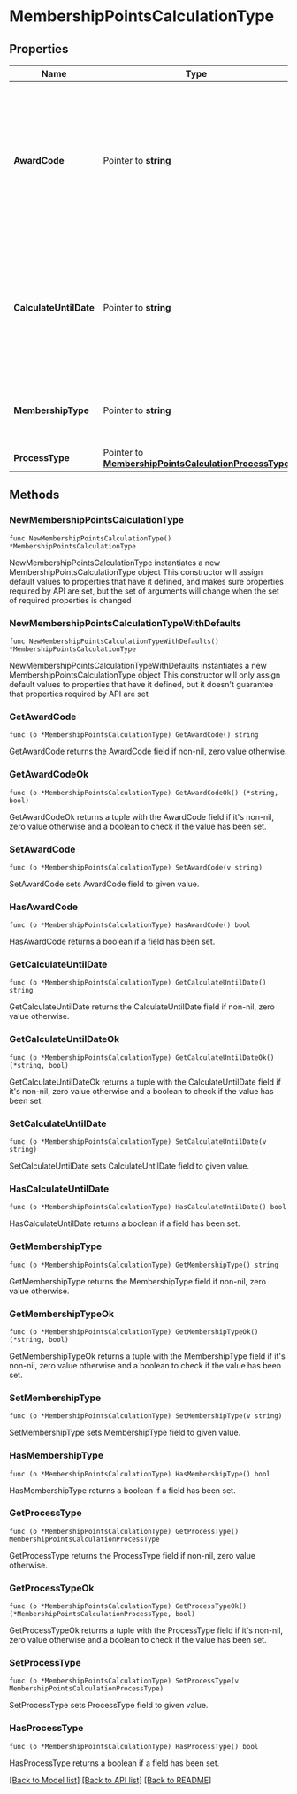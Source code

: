 # MembershipPointsCalculationType

## Properties

Name | Type | Description | Notes
------------ | ------------- | ------------- | -------------
**AwardCode** | Pointer to **string** | Award Code to be used to generate awards for the membership type. Available for Automatic Generation of Awards (Issue Awards) only. | [optional] 
**CalculateUntilDate** | Pointer to **string** | The last date for which calculate or expire points. Available for Calculate Points and Expire Award Points only. | [optional] 
**MembershipType** | Pointer to **string** | Membership type for which point calculation process is to be run. | [optional] 
**ProcessType** | Pointer to [**MembershipPointsCalculationProcessType**](MembershipPointsCalculationProcessType.md) |  | [optional] 

## Methods

### NewMembershipPointsCalculationType

`func NewMembershipPointsCalculationType() *MembershipPointsCalculationType`

NewMembershipPointsCalculationType instantiates a new MembershipPointsCalculationType object
This constructor will assign default values to properties that have it defined,
and makes sure properties required by API are set, but the set of arguments
will change when the set of required properties is changed

### NewMembershipPointsCalculationTypeWithDefaults

`func NewMembershipPointsCalculationTypeWithDefaults() *MembershipPointsCalculationType`

NewMembershipPointsCalculationTypeWithDefaults instantiates a new MembershipPointsCalculationType object
This constructor will only assign default values to properties that have it defined,
but it doesn't guarantee that properties required by API are set

### GetAwardCode

`func (o *MembershipPointsCalculationType) GetAwardCode() string`

GetAwardCode returns the AwardCode field if non-nil, zero value otherwise.

### GetAwardCodeOk

`func (o *MembershipPointsCalculationType) GetAwardCodeOk() (*string, bool)`

GetAwardCodeOk returns a tuple with the AwardCode field if it's non-nil, zero value otherwise
and a boolean to check if the value has been set.

### SetAwardCode

`func (o *MembershipPointsCalculationType) SetAwardCode(v string)`

SetAwardCode sets AwardCode field to given value.

### HasAwardCode

`func (o *MembershipPointsCalculationType) HasAwardCode() bool`

HasAwardCode returns a boolean if a field has been set.

### GetCalculateUntilDate

`func (o *MembershipPointsCalculationType) GetCalculateUntilDate() string`

GetCalculateUntilDate returns the CalculateUntilDate field if non-nil, zero value otherwise.

### GetCalculateUntilDateOk

`func (o *MembershipPointsCalculationType) GetCalculateUntilDateOk() (*string, bool)`

GetCalculateUntilDateOk returns a tuple with the CalculateUntilDate field if it's non-nil, zero value otherwise
and a boolean to check if the value has been set.

### SetCalculateUntilDate

`func (o *MembershipPointsCalculationType) SetCalculateUntilDate(v string)`

SetCalculateUntilDate sets CalculateUntilDate field to given value.

### HasCalculateUntilDate

`func (o *MembershipPointsCalculationType) HasCalculateUntilDate() bool`

HasCalculateUntilDate returns a boolean if a field has been set.

### GetMembershipType

`func (o *MembershipPointsCalculationType) GetMembershipType() string`

GetMembershipType returns the MembershipType field if non-nil, zero value otherwise.

### GetMembershipTypeOk

`func (o *MembershipPointsCalculationType) GetMembershipTypeOk() (*string, bool)`

GetMembershipTypeOk returns a tuple with the MembershipType field if it's non-nil, zero value otherwise
and a boolean to check if the value has been set.

### SetMembershipType

`func (o *MembershipPointsCalculationType) SetMembershipType(v string)`

SetMembershipType sets MembershipType field to given value.

### HasMembershipType

`func (o *MembershipPointsCalculationType) HasMembershipType() bool`

HasMembershipType returns a boolean if a field has been set.

### GetProcessType

`func (o *MembershipPointsCalculationType) GetProcessType() MembershipPointsCalculationProcessType`

GetProcessType returns the ProcessType field if non-nil, zero value otherwise.

### GetProcessTypeOk

`func (o *MembershipPointsCalculationType) GetProcessTypeOk() (*MembershipPointsCalculationProcessType, bool)`

GetProcessTypeOk returns a tuple with the ProcessType field if it's non-nil, zero value otherwise
and a boolean to check if the value has been set.

### SetProcessType

`func (o *MembershipPointsCalculationType) SetProcessType(v MembershipPointsCalculationProcessType)`

SetProcessType sets ProcessType field to given value.

### HasProcessType

`func (o *MembershipPointsCalculationType) HasProcessType() bool`

HasProcessType returns a boolean if a field has been set.


[[Back to Model list]](../README.md#documentation-for-models) [[Back to API list]](../README.md#documentation-for-api-endpoints) [[Back to README]](../README.md)


